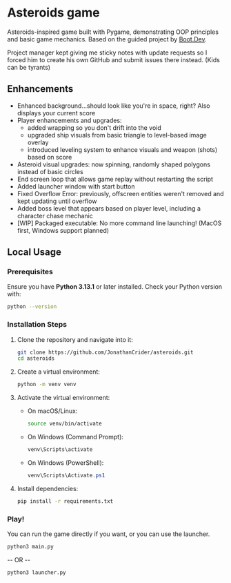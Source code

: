 # Asteroids game

Asteroids-inspired game built with Pygame, demonstrating OOP principles and basic game mechanics. Based on the guided project by [Boot.Dev](https://www.boot.dev/).

Project manager kept giving me sticky notes with update requests so I forced him to create his own GitHub and submit issues there instead. (Kids can be tyrants)

## Enhancements

- Enhanced background...should look like you're in space, right? Also displays your current score
- Player enhancements and upgrades:
  - added wrapping so you don't drift into the void
  - upgraded ship visuals from basic triangle to level-based image overlay
  - introduced leveling system to enhance visuals and weapon (shots) based on score
- Asteroid visual upgrades: now spinning, randomly shaped polygons instead of basic circles
- End screen loop that allows game replay without restarting the script
- Added launcher window with start button
- Fixed Overflow Error: previously, offscreen entities weren't removed and kept updating until overflow
- Added boss level that appears based on player level, including a character chase mechanic
- \[WIP\] Packaged executable: No more command line launching! (MacOS first, Windows support planned)

## Local Usage

### Prerequisites

Ensure you have **Python 3.13.1** or later installed.
Check your Python version with:

```bash
python --version
```

### Installation Steps

1. Clone the repository and navigate into it:

   ```bash
   git clone https://github.com/JonathanCrider/asteroids.git
   cd asteroids
   ```

2. Create a virtual environment:

   ```bash
   python -m venv venv
   ```

3. Activate the virtual environment:

   - On macOS/Linux:

     ```bash
     source venv/bin/activate
     ```

   - On Windows (Command Prompt):

     ```cmd
     venv\Scripts\activate
     ```

   - On Windows (PowerShell):

     ```powershell
     venv\Scripts\Activate.ps1
     ```

4. Install dependencies:

   ```bash
   pip install -r requirements.txt
   ```

### Play!

You can run the game directly if you want, or you can use the launcher.

```bash
python3 main.py
```

-- OR --

```bash
python3 launcher.py
```
